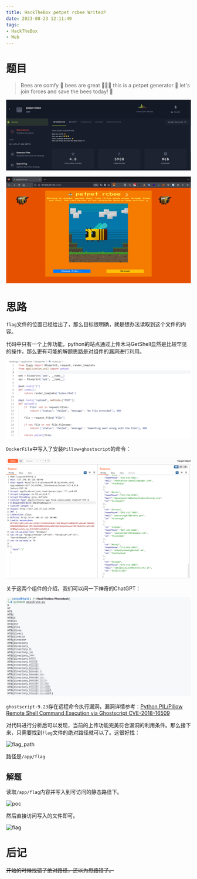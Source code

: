 ```yaml
---
title: HackTheBox petpet rcbee WriteUP
date: 2023-08-23 12:11:49
tags:
- HackTheBox
- Web
---
```


# 题目

> Bees are comfy 🍯
bees are great 🌟🌟🌟
this is a petpet generator 👋
let's join forces and save the bees today! 🐝

![Bee](image.png)

![Web](image-1.png)

# 思路

`flag`文件的位置已经给出了，那么目标很明确，就是想办法读取到这个文件的内容。

代码中只有一个上传功能，python的站点通过上传木马GetShell显然是比较罕见的操作，那么更有可能的解题思路是对组件的漏洞进行利用。

![routers.py](image-2.png)

`DockerFile`中写入了安装`Pillow+ghostscript`的命令：

![dockerfile](image-3.png)

关于这两个组件的介绍，我们可以问一下神奇的ChatGPT：

![ChatGPT](image-4.png)

`ghostscript-9.23`存在远程命令执行漏洞，漏洞详情参考：[Python PIL/Pillow Remote Shell Command Execution via Ghostscript CVE-2018-16509](https://github.com/farisv/PIL-RCE-Ghostscript-CVE-2018-16509)

对代码进行分析后可以发现，当前的上传功能完美符合漏洞的利用条件。那么接下来，只需要找到`flag`文件的绝对路径就可以了。这很好找：

![flag_path](image-5.png)

路径是`/app/flag`

## 解题

读取`/app/flag`内容并写入到可访问的静态路径下。

![poc](image-6.png)

然后直接访问写入的文件即可。

![flag](image-7.png)

# 后记

~~开始的时候找错了绝对路径，还以为思路错了。~~